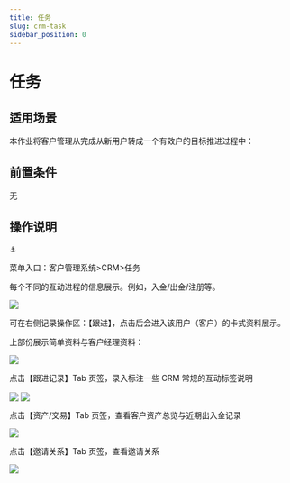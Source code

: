```yaml
---
title: 任务
slug: crm-task
sidebar_position: 0
---
```



# 任务

## 适用场景

本作业将客户管理从完成从新用户转成一个有效户的目标推进过程中：

## 前置条件

无

## 操作说明

<div class="callout callout-bg-6 callout-border-6">
<div class='callout-emoji'>⚓</div>
<p>菜单入口：客户管理系统&gt;CRM&gt;任务</p>
</div>

每个不同的互动进程的信息展示。例如，入金/出金/注册等。

<img src="/assets/Uacrb812DoXiJCxrfabcohjYnrb.png" src-width="3222" src-height="1464" align="center"/>

可在右侧记录操作区：【跟进】，点击后会进入该用户（客户）的卡式资料展示。

上部份展示简单资料与客户经理资料：

<img src="/assets/Drt2bZzYqoskhfxrHvfcyZ8bneg.png" src-width="3256" src-height="1482" align="center"/>

点击【跟进记录】Tab 页签，录入标注一些 CRM 常规的互动标签说明

<img src="/assets/D33obqQTRoLLiyxKVeecRCtinId.png" src-width="2242" src-height="1252" align="center"/>

<img src="/assets/HNwKbnFpjoeOlqxENbBcPN5Unlc.png" src-width="2228" src-height="1612" align="center"/>

点击【资产/交易】Tab 页签，查看客户资产总览与近期出入金记录

<img src="/assets/REeMbVmyFo351Hxdz24cGMyJnlf.png" src-width="2216" src-height="1624" align="center"/>

点击【邀请关系】Tab 页签，查看邀请关系

<img src="/assets/Xe1Sb8evjoEJEgxtzxccrydrnBh.png" src-width="2230" src-height="1608" align="center"/>

